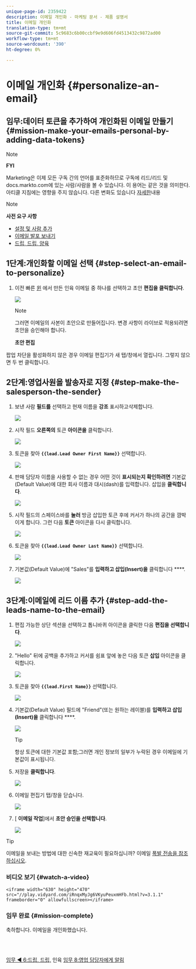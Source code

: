 ```yaml
---
unique-page-id: 2359422
description: 이메일 개인화 - 마케팅 문서 - 제품 설명서
title: 이메일 개인화
translation-type: tm+mt
source-git-commit: 5c9683c6b00ccbf9e9d606fd4513432c9872ad00
workflow-type: tm+mt
source-wordcount: '390'
ht-degree: 0%

---
```



# 이메일 개인화 {#personalize-an-email}

## 임무:데이터 토큰을 추가하여 개인화된 이메일 만들기 {#mission-make-your-emails-personal-by-adding-data-tokens}

>[!NOTE]
>
>**FYI**
>
>Marketing은 이제 모든 구독 간의 언어를 표준화하므로 구독에 리드/리드 및 docs.markto.com에 있는 사람/사람을 볼 수 있습니다. 이 용어는 같은 것을 의미한다.아티클 지침에는 영향을 주지 않습니다. 다른 변화도 있습니다 [자세한](http://docs.marketo.com/display/DOCS/Updates+to+Marketo+Terminology)내용

>[!NOTE]
>
>**사전 요구 사항**
>
>* [설정 및 사람 추가](get-set-up-and-add-a-person.md)
>* [이메일 발포 보내기](send-an-email.md)
>* [드립, 드립, 양육](drip-drip-nurture.md)


## 1단계:개인화할 이메일 선택 {#step-select-an-email-to-personalize}

1. 이전 빠른 [윈](drip-drip-nurture.md) 에서 만든 인육 이메일 중 하나를 선택하고 초안 **편집을 클릭합니다**.

   ![](assets/one-4.png)

   >[!NOTE]
   >
   >그러면 이메일의 사본이 초안으로 만들어집니다. 변경 사항이 라이브로 적용되려면 초안을 승인해야 합니다.

   **초안 편집**

팝업 차단을 활성화하지 않은 경우 이메일 편집기가 새 탭/창에서 열립니다. 그렇지 않으면 두 번 클릭합니다.

## 2단계:영업사원을 발송자로 지정 {#step-make-the-salesperson-the-sender}

1. 보낸 사람 **필드를** 선택하고 현재 이름을 **강조** 표시하고삭제합니다.

   ![](assets/two-5.png)

1. 시작 필드 **오른쪽의** 토큰 **아이콘을** 클릭합니다.

   ![](assets/three-4.png)

1. 토큰을 찾아 **`{{lead.Lead Owner First Name}}`** 선택합니다.

   ![](assets/four-3.png)

1. 판매 담당자 이름을 사용할 수 없는 경우 어떤 것이 **표시되는지 확인하려면** 기본값(Default Value)에 대한 회사 이름과 대시(dash)를 입력합니다. 삽입을 **클릭합니다**.

   ![](assets/five-4.png)

1. 시작 필드의 스페이스바를 **눌러** 방금 삽입한 토큰 후에 커서가 하나의 공간을 깜박이게 합니다. 그런 다음 **토큰** 아이콘을 다시 클릭합니다.

   ![](assets/six-4.png)

1. 토큰을 찾아 **`{{lead.Lead Owner Last Name}}`** 선택합니다.

   ![](assets/seven-5.png)

1. 기본값(Default Value)에 &quot;Sales&quot;를 **입력하고 삽입(Insert)을** 클릭합니다 ****.

   ![](assets/eight-3.png)

## 3단계:이메일에 리드 이름 추가 {#step-add-the-leads-name-to-the-email}

1. 편집 가능한 상단 섹션을 선택하고 톱니바퀴 아이콘을 클릭한 다음 **편집을 선택합니다**.

   ![](assets/nine-2.png)

1. &quot;Hello&quot; 뒤에 공백을 추가하고 커서를 쉼표 앞에 놓은 다음 토큰 **삽입** 아이콘을 클릭합니다.

   ![](assets/ten-4.png)

1. 토큰을 찾아 **`{{lead.First Name}}`** 선택합니다.

   ![](assets/eleven-4.png)

1. 기본값(Default Value) 필드에 &quot;Friend&quot;(또는 원하는 레이블)를 **입력하고 삽입(Insert)을** 클릭합니다 ****.

   ![](assets/twelve-3.png)

   >[!TIP]
   >
   >항상 토큰에 대한 기본값 포함;그러면 개인 정보의 일부가 누락된 경우 이메일에 기본값이 표시됩니다.

1. 저장을 **클릭합니다**.

   ![](assets/thirteen-3.png)

1. 이메일 편집기 탭/창을 닫습니다.

   ![](assets/fourteen-3.png)

1. [ **이메일 작업**]에서 **초안 승인을 선택합니다**.

   ![](assets/fifteen-3.png)

>[!TIP]
>
>이메일을 보내는 방법에 대한 신속한 재교육이 필요하십니까? 이메일 [폭발 전송을 참조하십시오](send-an-email.md).

### 비디오 보기 {#watch-a-video}

`<iframe width="630" height="470" src="//play.vidyard.com/iRnqxMyJg6VKyuPeuxmHFb.html?v=3.1.1" frameborder="0" allowfullscreen></iframe>`

### 임무 완료 {#mission-complete}

축하합니다. 이메일을 개인화했습니다.

<br> 

[임무 ◄ 6:드립, 드립,](drip-drip-nurture.md) 인육 [임무 8:영업 담당자에게 알림](alert-the-sales-rep.md)